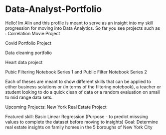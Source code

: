 # Data-Analyst-Portfolio

Hello!
Im Alin and this profile is meant to serve as an insight into my skill progression for moving into Data Analytics.
So far you see projects such as :
Correlation Movie Project

Covid Portfolio Project

Data cleaning portfolio

Heart data project

Pubic Filtering Notebook Series 1 
and
Public Filter Notebook Series 2 

Each of theses are meant to show different skills that can be applied to either business solutions or (in terms of the filtering notebook),
a teacher or student looking to do a quick clean of data or a random evaluation on small to mid range data sets.

Upcoming Projects:
New York Real Estate Project

Featured skill: Basic Linear Regression (Purpose - to predict misssing values to complete the dataset before moving to insights)
Goal:  Determine real estate insights on family homes in the 5 boroughs of New York City 
